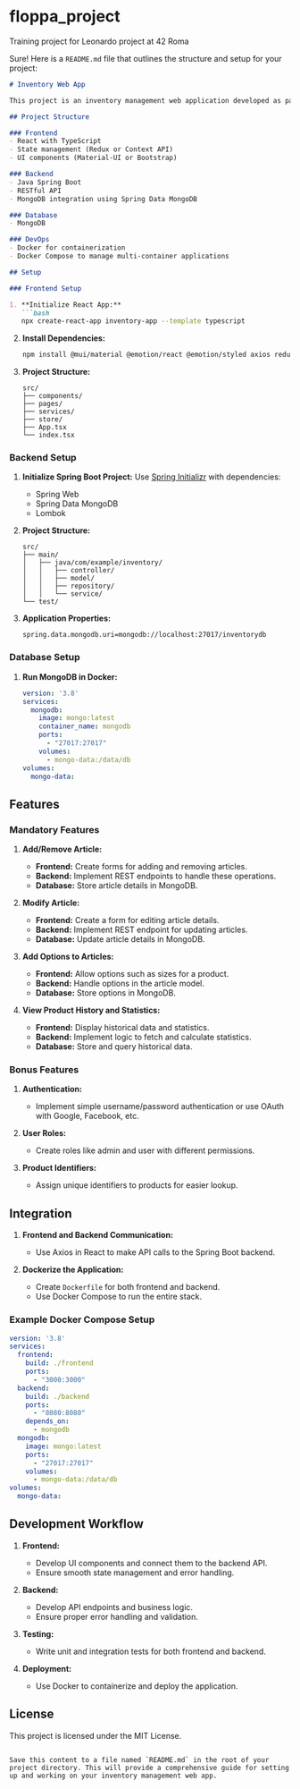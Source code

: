 # floppa_project
Training project for Leonardo project at 42 Roma

Sure! Here is a `README.md` file that outlines the structure and setup for your project:

```markdown
# Inventory Web App

This project is an inventory management web application developed as part of the 42 Roma LUISS challenge. The application is built using React and TypeScript for the frontend, Java Spring Boot for the backend, and MongoDB for the database. Docker is used for containerization.

## Project Structure

### Frontend
- React with TypeScript
- State management (Redux or Context API)
- UI components (Material-UI or Bootstrap)

### Backend
- Java Spring Boot
- RESTful API
- MongoDB integration using Spring Data MongoDB

### Database
- MongoDB

### DevOps
- Docker for containerization
- Docker Compose to manage multi-container applications

## Setup

### Frontend Setup

1. **Initialize React App:**
   ```bash
   npx create-react-app inventory-app --template typescript
   ```

2. **Install Dependencies:**
   ```bash
   npm install @mui/material @emotion/react @emotion/styled axios redux react-redux
   ```

3. **Project Structure:**
   ```
   src/
   ├── components/
   ├── pages/
   ├── services/
   ├── store/
   ├── App.tsx
   └── index.tsx
   ```

### Backend Setup

1. **Initialize Spring Boot Project:**
   Use [Spring Initializr](https://start.spring.io/) with dependencies:
   - Spring Web
   - Spring Data MongoDB
   - Lombok

2. **Project Structure:**
   ```
   src/
   ├── main/
   │   ├── java/com/example/inventory/
   │   │   ├── controller/
   │   │   ├── model/
   │   │   ├── repository/
   │   │   └── service/
   └── test/
   ```

3. **Application Properties:**
   ```properties
   spring.data.mongodb.uri=mongodb://localhost:27017/inventorydb
   ```

### Database Setup

1. **Run MongoDB in Docker:**
   ```yaml
   version: '3.8'
   services:
     mongodb:
       image: mongo:latest
       container_name: mongodb
       ports:
         - "27017:27017"
       volumes:
         - mongo-data:/data/db
   volumes:
     mongo-data:
   ```

## Features

### Mandatory Features

1. **Add/Remove Article:**
   - **Frontend:** Create forms for adding and removing articles.
   - **Backend:** Implement REST endpoints to handle these operations.
   - **Database:** Store article details in MongoDB.

2. **Modify Article:**
   - **Frontend:** Create a form for editing article details.
   - **Backend:** Implement REST endpoint for updating articles.
   - **Database:** Update article details in MongoDB.

3. **Add Options to Articles:**
   - **Frontend:** Allow options such as sizes for a product.
   - **Backend:** Handle options in the article model.
   - **Database:** Store options in MongoDB.

4. **View Product History and Statistics:**
   - **Frontend:** Display historical data and statistics.
   - **Backend:** Implement logic to fetch and calculate statistics.
   - **Database:** Store and query historical data.

### Bonus Features

1. **Authentication:**
   - Implement simple username/password authentication or use OAuth with Google, Facebook, etc.

2. **User Roles:**
   - Create roles like admin and user with different permissions.

3. **Product Identifiers:**
   - Assign unique identifiers to products for easier lookup.

## Integration

1. **Frontend and Backend Communication:**
   - Use Axios in React to make API calls to the Spring Boot backend.

2. **Dockerize the Application:**
   - Create `Dockerfile` for both frontend and backend.
   - Use Docker Compose to run the entire stack.

### Example Docker Compose Setup
```yaml
version: '3.8'
services:
  frontend:
    build: ./frontend
    ports:
      - "3000:3000"
  backend:
    build: ./backend
    ports:
      - "8080:8080"
    depends_on:
      - mongodb
  mongodb:
    image: mongo:latest
    ports:
      - "27017:27017"
    volumes:
      - mongo-data:/data/db
volumes:
  mongo-data:
```

## Development Workflow

1. **Frontend:**
   - Develop UI components and connect them to the backend API.
   - Ensure smooth state management and error handling.

2. **Backend:**
   - Develop API endpoints and business logic.
   - Ensure proper error handling and validation.

3. **Testing:**
   - Write unit and integration tests for both frontend and backend.

4. **Deployment:**
   - Use Docker to containerize and deploy the application.

## License

This project is licensed under the MIT License.
```

Save this content to a file named `README.md` in the root of your project directory. This will provide a comprehensive guide for setting up and working on your inventory management web app.
